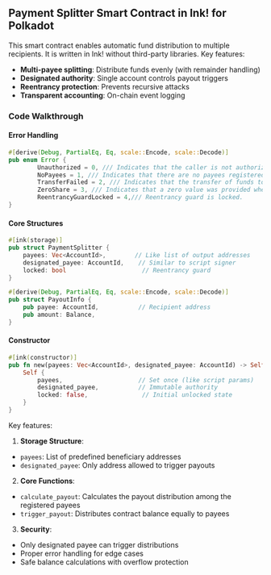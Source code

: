 ## Payment Splitter Smart Contract in Ink! for Polkadot

This smart contract enables automatic fund distribution to multiple recipients. It is written in Ink! without third-party libraries. Key features:

- **Multi-payee splitting**: Distribute funds evenly (with remainder handling)  
- **Designated authority**: Single account controls payout triggers  
- **Reentrancy protection**: Prevents recursive attacks  
- **Transparent accounting**: On-chain event logging

### Code Walkthrough

#### Error Handling

```rust
#[derive(Debug, PartialEq, Eq, scale::Encode, scale::Decode)]
pub enum Error {
        Unauthorized = 0, /// Indicates that the caller is not authorized to perform the requested action.
        NoPayees = 1, /// Indicates that there are no payees registered in the contract.
        TransferFailed = 2, /// Indicates that the transfer of funds to a payee failed.
        ZeroShare = 3, /// Indicates that a zero value was provided where a non-zero value was expected.
        ReentrancyGuardLocked = 4,/// Reentrancy guard is locked.
}
```

#### Core Structures

```rust
#[ink(storage)]
pub struct PaymentSplitter {
    payees: Vec<AccountId>,        // Like list of output addresses
    designated_payee: AccountId,    // Similar to script signer
    locked: bool                     // Reentrancy guard 
}

#[derive(Debug, PartialEq, Eq, scale::Encode, scale::Decode)]
pub struct PayoutInfo {             
    pub payee: AccountId,           // Recipient address
    pub amount: Balance,            
}
```

#### Constructor

```rust
#[ink(constructor)]
pub fn new(payees: Vec<AccountId>, designated_payee: AccountId) -> Self {
    Self {
        payees,                     // Set once (like script params)
        designated_payee,           // Immutable authority
        locked: false,               // Initial unlocked state
    }
}
```

Key features:

1. **Storage Structure**:
- `payees`: List of predefined beneficiary addresses
- `designated_payee`: Only address allowed to trigger payouts

2. **Core Functions**:
- `calculate_payout`: Calculates the payout distribution among the registered payees
- `trigger_payout`: Distributes contract balance equally to payees

3. **Security**:
- Only designated payee can trigger distributions
- Proper error handling for edge cases
- Safe balance calculations with overflow protection